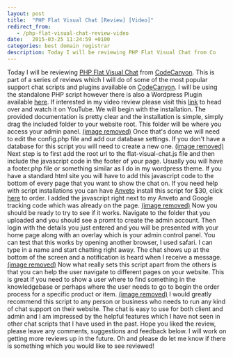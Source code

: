 ```yaml
---
layout: post
title:  "PHP Flat Visual Chat [Review] [Video]"
redirect_from:
   - /php-flat-visual-chat-review-video
date:   2015-03-25 11:24:59 +0100
categories: best domain registrar
description: Today I will be reviewing PHP Flat Visual Chat from Co
---
```


Today I will be reviewing [PHP Flat Visual Chat](http://anve.to/hsAgc "PHP Flat Visual Chat") from [CodeCanyon](http://anve.to/OGp75 "CodeCanyon"). This is part of a series of reviews which I will do of some of the most popular support chat scripts and plugins available on [CodeCanyon](http://anve.to/OGp75 "CodeCanyon"). I will be using the standalone PHP script however there is also a Wordpress Plugin available [here](http://anve.to/irvbY "WP PHP Flat Visual Chat"). If interested in my video review please visit this [link](http://anve.to/qJOCe "Review of PHP Flat Visual Chat - YouTube") to head over and watch it on YouTube. We will begin with the installation. The provided documentation is pretty clear and the installation is simple, simply drag the included folder to your website root. This folder will be where you access your admin panel. [(image removed)](http://markustenghamn.com/wp-content/uploads/2015/03/DragFolder_1_1_1.gif) Once that's done we will need to edit the config.php file and add our database settings. If you don't have a database for this script you will need to create a new one. [(image removed)](http://markustenghamn.com/wp-content/uploads/2015/03/Config_1_1_1.gif) Next step is to first add the root url to the flat-visual-chat.js file and then include the javascript code in the footer of your page. Usually you will have a footer.php file or something similar as I do in my wordpress theme. If you have a standard html site you will have to add this javascript code to the bottom of every page that you want to show the chat on. If you need help with script installations you can have [Anveto](http://anve.to/VWLVz "Anveto") install this script for $30, click [here](http://anve.to/VWLVz/members/cart.php?a=add&pid=13 "PHP Script Install") to order. I added the javascript right next to my Anveto and Google tracking code which was already on the page. [(image removed)](http://markustenghamn.com/wp-content/uploads/2015/03/AddRootUrl_1_1_1_1.gif) Now you should be ready to try to see if it works. Navigate to the folder that you uploaded and you should see a promt to create the admin account. Then login with the details you just entered and you will be presented with your home page along with an overlay which is your admin control panel. You can test that this works by opening another browser, I used safari. I can type in a name and start chatting right away. The chat shows up at the bottom of the screen and a notification is heard when I receive a message. [(image removed)](http://markustenghamn.com/wp-content/uploads/2015/03/BeginChat_1_1_1.gif) Now what really sets this script apart from the others is that you can help the user navigate to different pages on your website. This is great if you need to show a user where to find something in the knowledgebase or perhaps where the user needs to go to begin the order process for a specific product or item. [(image removed)](http://markustenghamn.com/wp-content/uploads/2015/03/ShowUserItem_1_1_1.gif) I would greatly recommend this script to any person or business who needs to run any kind of chat support on their website. The chat is easy to use for both client and admin and I am impressed by the helpful features which I have not seen in other chat scripts that I have used in the past. Hope you liked the review, please leave any comments, suggestions and feedback below. I will work on getting more reviews up in the future. Oh and please do let me know if there is something which you would like to see reviewed!